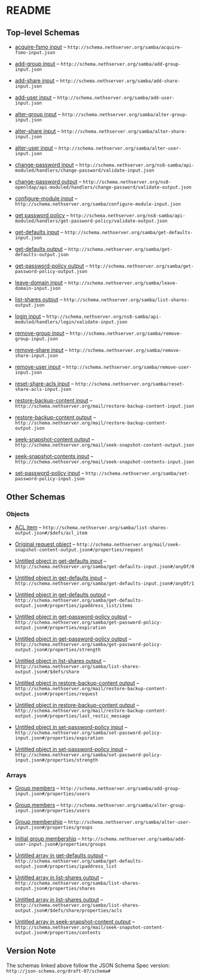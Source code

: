 # README

## Top-level Schemas

* [acquire-fsmo input](./acquire-fsmo-input.md "Acquire FSMO roles") – `http://schema.nethserver.org/samba/acquire-fsmo-input.json`

* [add-group input](./add-group-input.md "Add a group of users to the AD database") – `http://schema.nethserver.org/samba/add-group-input.json`

* [add-share input](./add-share-input.md "Create a new shared folder") – `http://schema.nethserver.org/samba/add-share-input.json`

* [add-user input](./add-user-input.md "Add a user to the AD database") – `http://schema.nethserver.org/samba/add-user-input.json`

* [alter-group input](./alter-group-input.md "Alter an existing group of users") – `http://schema.nethserver.org/samba/alter-group-input.json`

* [alter-share input](./alter-share-input.md "Alter a shared folder") – `http://schema.nethserver.org/samba/alter-share-input.json`

* [alter-user input](./alter-user-input.md "Alter an existing user") – `http://schema.nethserver.org/samba/alter-user-input.json`

* [change-password input](./validate-input.md) – `http://schema.nethserver.org/ns8-samba/api-moduled/handlers/change-password/validate-input.json`

* [change-password output](./validate-output.md) – `http://schema.nethserver.org/ns8-openldap/api-moduled/handlers/change-password/validate-output.json`

* [configure-module input](./configure-module-input.md "Provision a Active Directory domain controller") – `http://schema.nethserver.org/samba/configure-module-input.json`

* [get password policy](./validate-output-1.md) – `http://schema.nethserver.org/ns8-samba/api-moduled/handlers/get-password-policy/validate-output.json`

* [get-defaults input](./get-defaults-input.md "Compute the values that suit the configure-module action input") – `http://schema.nethserver.org/samba/get-defaults-input.json`

* [get-defaults output](./get-defaults-output.md "Return values that suit the configure-module action input") – `http://schema.nethserver.org/samba/get-defaults-output.json`

* [get-password-policy output](./get-password-policy-output.md "Get the domain password policy") – `http://schema.nethserver.org/samba/get-password-policy-output.json`

* [leave-domain input](./leave-domain-input.md "Remove the DC from an Active Directory domain") – `http://schema.nethserver.org/samba/leave-domain-input.json`

* [list-shares output](./list-shares-output.md "Return the list of shared folders and their attributes") – `http://schema.nethserver.org/samba/list-shares-output.json`

* [login input](./validate-input-1.md) – `http://schema.nethserver.org/ns8-samba/api-moduled/handlers/login/validate-input.json`

* [remove-group input](./remove-group-input.md "Remove an existing group of users") – `http://schema.nethserver.org/samba/remove-group-input.json`

* [remove-share input](./remove-share-input.md "Remove a shared folder and its contents") – `http://schema.nethserver.org/samba/remove-share-input.json`

* [remove-user input](./remove-user-input.md "Remove an existing user") – `http://schema.nethserver.org/samba/remove-user-input.json`

* [reset-share-acls input](./reset-share-acls-input.md "Reset ACLs for the shared folder and its contents") – `http://schema.nethserver.org/samba/reset-share-acls-input.json`

* [restore-backup-content input](./restore-backup-content-input.md "Extract content from a backup snapshot") – `http://schema.nethserver.org/mail/restore-backup-content-input.json`

* [restore-backup-content output](./restore-backup-content-output.md "Extract content from a backup snapshot") – `http://schema.nethserver.org/mail/restore-backup-content-output.json`

* [seek-snapshot-content output](./seek-snapshot-content-output.md "Locate a file or directory in a backup snapshot") – `http://schema.nethserver.org/mail/seek-snapshot-content-output.json`

* [seek-snapshot-contents input](./seek-snapshot-contents-input.md "Locate a file or directory in a backup snapshot") – `http://schema.nethserver.org/mail/seek-snapshot-contents-input.json`

* [set-password-policy input](./set-password-policy-input.md "Set the domain password policy") – `http://schema.nethserver.org/samba/set-password-policy-input.json`

## Other Schemas

### Objects

* [ACL item](./list-shares-output-defs-acl-item.md "Translation of low-level Windows ACE to a simplified format") – `http://schema.nethserver.org/samba/list-shares-output.json#/$defs/acl_item`

* [Original request object](./seek-snapshot-content-output-properties-original-request-object.md) – `http://schema.nethserver.org/mail/seek-snapshot-content-output.json#/properties/request`

* [Untitled object in get-defaults input](./get-defaults-input-anyof-0.md) – `http://schema.nethserver.org/samba/get-defaults-input.json#/anyOf/0`

* [Untitled object in get-defaults input](./get-defaults-input-anyof-1.md) – `http://schema.nethserver.org/samba/get-defaults-input.json#/anyOf/1`

* [Untitled object in get-defaults output](./get-defaults-output-properties-ipaddress_list-items.md) – `http://schema.nethserver.org/samba/get-defaults-output.json#/properties/ipaddress_list/items`

* [Untitled object in get-password-policy output](./get-password-policy-output-properties-expiration.md) – `http://schema.nethserver.org/samba/get-password-policy-output.json#/properties/expiration`

* [Untitled object in get-password-policy output](./get-password-policy-output-properties-strength.md) – `http://schema.nethserver.org/samba/get-password-policy-output.json#/properties/strength`

* [Untitled object in list-shares output](./list-shares-output-defs-share.md) – `http://schema.nethserver.org/samba/list-shares-output.json#/$defs/share`

* [Untitled object in restore-backup-content output](./restore-backup-content-output-properties-request.md "Original request object") – `http://schema.nethserver.org/mail/restore-backup-content-output.json#/properties/request`

* [Untitled object in restore-backup-content output](./restore-backup-content-output-properties-last_restic_message.md "Last JSON message from Restic restore") – `http://schema.nethserver.org/mail/restore-backup-content-output.json#/properties/last_restic_message`

* [Untitled object in set-password-policy input](./set-password-policy-input-properties-expiration.md) – `http://schema.nethserver.org/samba/set-password-policy-input.json#/properties/expiration`

* [Untitled object in set-password-policy input](./set-password-policy-input-properties-strength.md) – `http://schema.nethserver.org/samba/set-password-policy-input.json#/properties/strength`

### Arrays

* [Group members](./add-group-input-properties-group-members.md) – `http://schema.nethserver.org/samba/add-group-input.json#/properties/users`

* [Group members](./alter-group-input-properties-group-members.md) – `http://schema.nethserver.org/samba/alter-group-input.json#/properties/users`

* [Group membership](./alter-user-input-properties-group-membership.md "Set the user as a member of the given list of groups") – `http://schema.nethserver.org/samba/alter-user-input.json#/properties/groups`

* [Initial group membership](./add-user-input-properties-initial-group-membership.md "Set the user as a member of the given list of groups") – `http://schema.nethserver.org/samba/add-user-input.json#/properties/groups`

* [Untitled array in get-defaults output](./get-defaults-output-properties-ipaddress_list.md) – `http://schema.nethserver.org/samba/get-defaults-output.json#/properties/ipaddress_list`

* [Untitled array in list-shares output](./list-shares-output-properties-shares.md) – `http://schema.nethserver.org/samba/list-shares-output.json#/properties/shares`

* [Untitled array in list-shares output](./list-shares-output-defs-share-properties-acls.md) – `http://schema.nethserver.org/samba/list-shares-output.json#/$defs/share/properties/acls`

* [Untitled array in seek-snapshot-content output](./seek-snapshot-content-output-properties-contents.md "List of absolute share content paths") – `http://schema.nethserver.org/mail/seek-snapshot-content-output.json#/properties/contents`

## Version Note

The schemas linked above follow the JSON Schema Spec version: `http://json-schema.org/draft-07/schema#`
